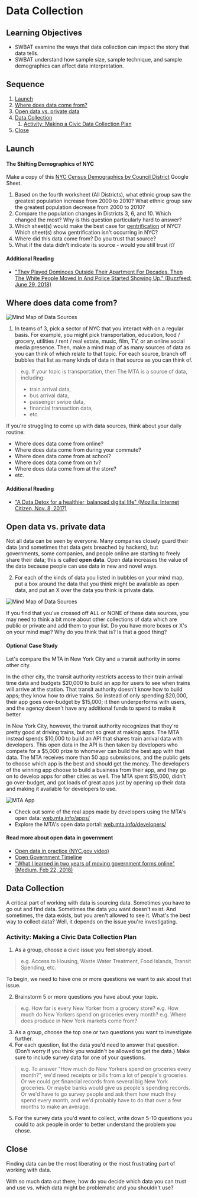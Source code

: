 # Data Collection

## Learning Objectives

* SWBAT examine the ways that data collection can impact the story that data tells.
* SWBAT understand how sample size, sample technique, and sample demographics can affect data interpretation.

## Sequence

1. [Launch](#launch)
2. [Where does data come from?](#where-does-data-come-from)
3. [Open data vs. private data](#open-data-vs-private-data)
4. [Data Collection](#data-collection)
	1. [Activity: Making a Civic Data Collection Plan](#activity-making-a-civic-data-collection-plan)
5. [Close](#close)

## Launch

#### The Shifting Demographics of NYC

Make a copy of this [NYC Census Demographics by Council District](https://docs.google.com/spreadsheets/d/15uTiVHDRNAc4bDdrC8W13T-0oXXyWsrzVTAKnwchlQs/edit?usp=sharing) Google Sheet.

1. Based on the fourth worksheet (All Districts), what ethnic group saw the greatest population increase from 2000 to 2010? What ethnic group saw the greatest population decrease from 2000 to 2010?
2. Compare the population changes in Districts 3, 6, and 10. Which changed the most? Why is this question particularly hard to answer?
3. Which sheet(s) would make the best case for [gentrification](https://www.youtube.com/watch?v=V0zAvlmzDFc) of NYC? Which sheet(s) show gentrification isn't occurring in NYC?
4. Where did this data come from? Do you trust that source?
5. What if the data didn't indicate its source - would you still trust it?

#### Additional Reading

- ["They Played Dominoes Outside Their Apartment For Decades. Then The White People Moved In And Police Started Showing Up." (Buzzfeed: June 29, 2018)](https://www.buzzfeednews.com/article/lamvo/gentrification-complaints-311-new-york)

## Where does data come from?

![Mind Map of Data Sources](./images/mind-map-1.png)

1. In teams of 3, pick a sector of NYC that you interact with on a regular basis. For example, you might pick transportation, education, food / grocery, utilities / rent / real estate, music, film, TV, or an online social media presence. Then, make a mind map of as many sources of data as you can think of which relate to that topic. For each source, branch off bubbles that list as many kinds of data in that source as you can think of.

> e.g. If your topic is transportation, then The MTA is a source of data, including:
> - train arrival data,
> - bus arrival data,
> - passenger swipe data,
> - financial transaction data,
> - etc.

If you're struggling to come up with data sources, think about your daily routine:
- Where does data come from online?
- Where does data come from during your commute?
- Where does data come from at school?
- Where does data come from on tv?
- Where does data come from at the store?
- etc.

#### Additional Reading

- ["A Data Detox for a healthier, balanced digital life" (Mozilla: Internet Citizen, Nov. 8, 2017)](https://blog.mozilla.org/internetcitizen/2017/11/08/data-detox/)

## Open data vs. private data

Not all data can be seen by everyone. Many companies closely guard their data (and sometimes that data gets breached by hackers), but governments, some companies, and people online are starting to freely share their data; this is called **open data**. Open data increases the value of the data because people can use data in new and novel ways.

2. For each of the kinds of data you listed in bubbles on your mind map, put a box around the data that you think might be available as open data, and put an X over the data you think is private data.

![Mind Map of Data Sources](./images/mind-map-2.png)

If you find that you've crossed off ALL or NONE of these data sources, you may need to think a bit more about other collections of data which are public or private and add them to your list. Do you have more boxes or X's on your mind map? Why do you think that is? Is that a good thing?

#### Optional Case Study

Let's compare the MTA in New York City and a transit authority in some other city.

In the other city, the transit authority restricts access to their train arrival time data and budgets $20,000 to build an app for users to see when trains will arrive at the station. That transit authority doesn't know how to build apps; they know how to drive trains. So instead of only spending $20,000, their app goes over-budget by $15,000; it then underperforms with users, and the agency doesn't have any additional funds to spend to make it better.

In New York City, however, the transit authority recognizes that they're pretty good at driving trains, but not so great at making apps. The MTA instead spends $10,000 to build an API that shares train arrival data with developers. This open data in the API is then taken by developers who compete for a $5,000 prize to whomever can build the best app with that data. The MTA receives more than 50 app submissions, and the public gets to choose which app is the best and should get the money. The developers of the winning app choose to build a business from their app, and they go on to develop apps for other cities as well. The MTA spent $15,000, didn't go over-budget, and got loads of great apps just by opening up their data and making it available for developers to use.

![MTA App](./images/mta-app.jpg)

- Check out some of the real apps made by developers using the MTA's open data: [web.mta.info/apps/](http://web.mta.info/apps/)
- Explore the MTA's open data portal: [web.mta.info/developers/](http://web.mta.info/developers/)

#### Read more about open data in government

- [Open data in practice (NYC.gov video)](https://www.youtube.com/watch?v=l4undH4y0Ws)
- [Open Government Timeline](http://www.opengovtimeline.com/)
- ["What I learned in two years of moving government forms online" (Medium, Feb 22, 2018)](https://medium.com/@jgee/what-i-learned-in-two-years-of-moving-government-forms-online-1edc4c2aa089)

## Data Collection

A critical part of working with data is sourcing data. Sometimes you have to go out and find data. Sometimes the data you want doesn't exist. And sometimes, the data exists, but you aren't allowed to see it. What's the best way to collect data? Well, it depends on the issue you're investigating.

### Activity: Making a Civic Data Collection Plan

1. As a group, choose a civic issue you feel strongly about.

> e.g. Access to Housing, Waste Water Treatment, Food Islands, Transit Spending, etc.

To begin, we need to have one or more questions we want to ask about that issue.

2. Brainstorm 5 or more questions you have about your topic.

> e.g. How far is every New Yorker from a grocery store?
> e.g. How much do New Yorkers spend on groceries every month?
> e.g. Where does produce in New York markets come from?

3. As a group, choose the top one or two questions you want to investigate further.
4. For each question, list the data you'd need to answer that question. (Don't worry if you think you wouldn't be allowed to get the data.) Make sure to include survey data for one of your questions.

> e.g. To answer "How much do New Yorkers spend on groceries every month?", we'd need receipts or bills from a lot of people's groceries. Or we could get financial records from several big New York groceries. Or maybe banks would give us people's spending records. Or we'd have to go survey people and ask them how much they spend every month, and we'd probably have to do that over a few months to make an average.

5. For the survey data you'd want to collect, write down 5-10 questions you could to ask people in order to better understand the problem you chose.

## Close

Finding data can be the most liberating or the most frustrating part of working with data.

With so much data out there, how do you decide which data you can trust and use vs. which data might be problematic and you shouldn't use?
